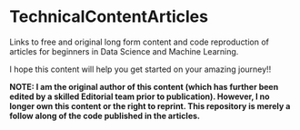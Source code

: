 # TechnicalContentArticles
Links to free and original long form content and code reproduction of articles for beginners in Data Science and Machine Learning.

I hope this content will help you get started on your amazing journey!!

**NOTE: I am the original author of this content (which has further been edited by a skilled Editorial team prior to publication). However, I no longer own this content or the right to reprint. This repository is merely a follow along of the code published in the articles.**
